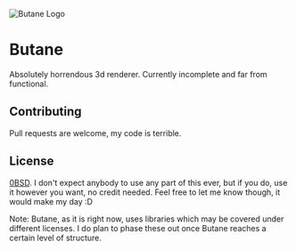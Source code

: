 ![Butane Logo](https://github.com/technichron/butane/blob/main/butane.png)
# Butane

Absolutely horrendous 3d renderer. Currently incomplete and far from functional.

## Contributing

Pull requests are welcome, my code is terrible.

## License

[0BSD](https://opensource.org/licenses/0BSD). I don't expect anybody to use any part of this ever, but if you do, use it however you want, no credit needed. Feel free to let me know though, it would make my day :D

Note: Butane, as it is right now, uses libraries which may be covered under different licenses. I do plan to phase these out once Butane reaches a certain level of structure.

